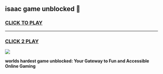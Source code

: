 
## isaac game unblocked 👋
<h3>
<a href="https://premium.freeplayer.one?title=isaac_game_unblocked&ref=13F">CLICK TO PLAY</a></h3>
<hr>

<h3>
<a href="https://premium.freeplayer.one?title=isaac_game_unblocked&ref=13F">CLICK 2 PLAY</a>
  
</h3>

<a href="https://premium.freeplayer.one?title=isaac_game_unblocked&ref=12F/"><img src="https://clearcache.store/games.png"></a>


**worlds hardest game unblocked: Your Gateway to Fun and Accessible Online Gaming**
